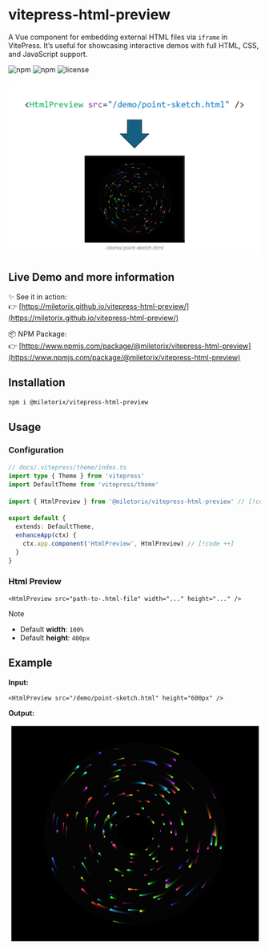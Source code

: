 # vitepress-html-preview

A Vue component for embedding external HTML files via `iframe` in VitePress. It’s useful for showcasing interactive demos with full HTML, CSS, and JavaScript support.

![npm](https://img.shields.io/npm/v/@miletorix/vitepress-html-preview) ![npm](https://img.shields.io/npm/dw/@miletorix/vitepress-html-preview) ![license](https://img.shields.io/npm/l/@miletorix/vitepress-html-preview)

<p align="center">
  <img src="/assets/demo-1.png" alt="vitepress-enhanced-site-links demo" width="800">
</p>

## Live Demo and more information

✨ See it in action:  
👉 [https://miletorix.github.io/vitepress-html-preview/](https://miletorix.github.io/vitepress-html-preview/)

📦 NPM Package:  
👉 [https://www.npmjs.com/package/@miletorix/vitepress-html-preview](https://www.npmjs.com/package/@miletorix/vitepress-html-preview)

## Installation

```sh [npm]
npm i @miletorix/vitepress-html-preview
```

## Usage

### Configuration

```typescript
// docs/.vitepress/theme/index.ts
import type { Theme } from 'vitepress'
import DefaultTheme from 'vitepress/theme'

import { HtmlPreview } from '@miletorix/vitepress-html-preview' // [!code ++]

export default {
  extends: DefaultTheme,
  enhanceApp(ctx) {
    ctx.app.component('HtmlPreview', HtmlPreview) // [!code ++]
  }
}
```

### Html Preview

```vue
<HtmlPreview src="path-to-.html-file" width="..." height="..." />
```

> [!NOTE]
> - Default **width**: `100%`
> - Default **height**: `400px`

## Example

**Input:**

```vue
<HtmlPreview src="/demo/point-sketch.html" height="600px" />
```

**Output:**

![demo-2](./assets/demo-2.png) 